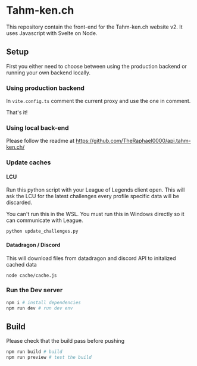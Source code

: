 # Tahm-ken.ch

This repository contain the front-end for the Tahm-ken.ch website v2.
It uses Javascript with Svelte on Node.

## Setup

First you either need to choose between using the production backend or running your own backend locally.

### Using production backend

In `vite.config.ts` comment the current proxy and use the one in comment.

That's it!

### Using local back-end

Please follow the readme at https://github.com/TheRaphael0000/api.tahm-ken.ch/

### Update caches


#### LCU

Run this python script with your League of Legends client open. This will ask the LCU for the latest challenges every profile specific data will be discarded.

You can't run this in the WSL. You must run this in Windows directly so it can communicate with League.

```python
python update_challenges.py
```

#### Datadragon / Discord

This will download files from datadragon and discord API to initalized cached data

```
node cache/cache.js
```

### Run the Dev server

```bash
npm i # install dependencies
npm run dev # run dev env
```

## Build

Please check that the build pass before pushing

```bash
npm run build # build
npm run preview # test the build
```
